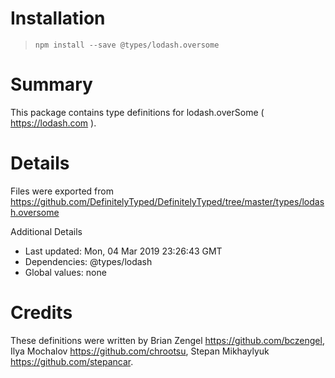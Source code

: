 # Installation
> `npm install --save @types/lodash.oversome`

# Summary
This package contains type definitions for lodash.overSome ( https://lodash.com ).

# Details
Files were exported from https://github.com/DefinitelyTyped/DefinitelyTyped/tree/master/types/lodash.oversome

Additional Details
 * Last updated: Mon, 04 Mar 2019 23:26:43 GMT
 * Dependencies: @types/lodash
 * Global values: none

# Credits
These definitions were written by Brian Zengel <https://github.com/bczengel>, Ilya Mochalov <https://github.com/chrootsu>, Stepan Mikhaylyuk <https://github.com/stepancar>.

